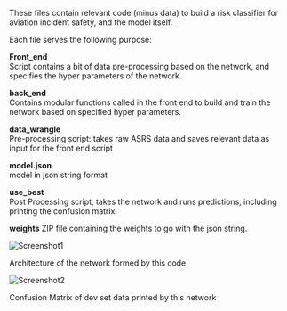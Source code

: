 These files contain relevant code (minus data) to build a risk classifier for aviation incident safety, and the model itself.  

Each file serves the following purpose:  

**Front_end**  
Script contains a bit of data pre-processing based on the network, and specifies the hyper parameters of the network.  

**back_end**  
Contains modular functions called in the front end to build and train the network based on specified hyper parameters.

**data_wrangle**  
Pre-processing script: takes raw ASRS data and saves relevant data as input for the front end script  

**model.json**  
model in json string format  

**use_best**  
Post Processing script, takes the network and runs predictions, including printing the confusion matrix.  

**weights**
ZIP file containing the weights to go with the json string.

![Screenshot1](u_velocity_TURNS.jpg)

Architecture of the network formed by this code

![Screenshot2](u_velocity_TURNS.jpg)

Confusion Matrix of dev set data printed by this network
